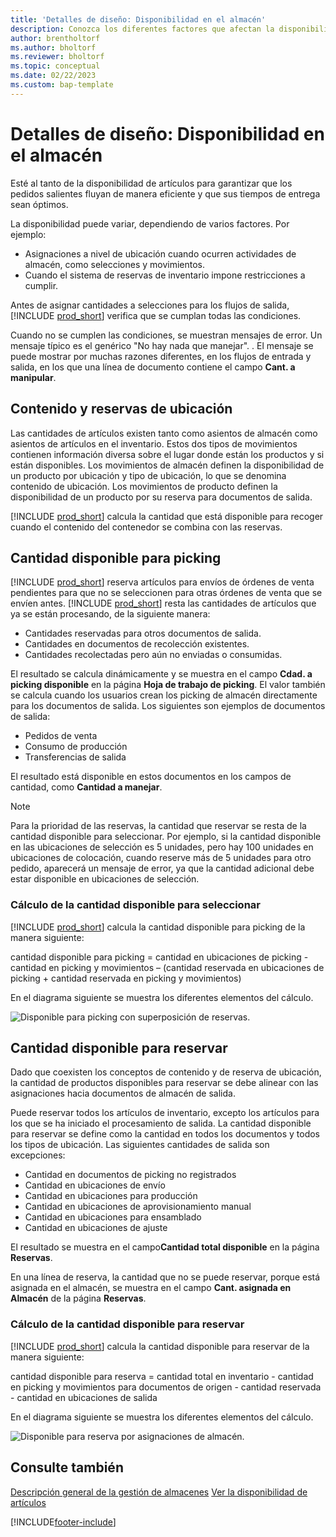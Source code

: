 ```yaml
---
title: 'Detalles de diseño: Disponibilidad en el almacén'
description: Conozca los diferentes factores que afectan la disponibilidad de artículos en su almacén.
author: brentholtorf
ms.author: bholtorf
ms.reviewer: bholtorf
ms.topic: conceptual
ms.date: 02/22/2023
ms.custom: bap-template
---
```

# Detalles de diseño: Disponibilidad en el almacén

Esté al tanto de la disponibilidad de artículos para garantizar que los pedidos salientes fluyan de manera eficiente y que sus tiempos de entrega sean óptimos.  

La disponibilidad puede variar, dependiendo de varios factores. Por ejemplo:

* Asignaciones a nivel de ubicación cuando ocurren actividades de almacén, como selecciones y movimientos.
* Cuando el sistema de reservas de inventario impone restricciones a cumplir.

Antes de asignar cantidades a selecciones para los flujos de salida, [!INCLUDE [prod_short](includes/prod_short.md)] verifica que se cumplan todas las condiciones.

Cuando no se cumplen las condiciones, se muestran mensajes de error. Un mensaje típico es el genérico "No hay nada que manejar". . El mensaje se puede mostrar por muchas razones diferentes, en los flujos de entrada y salida, en los que una línea de documento contiene el campo **Cant. a manipular**.

## Contenido y reservas de ubicación  

Las cantidades de artículos existen tanto como asientos de almacén como asientos de artículos en el inventario. Estos dos tipos de movimientos contienen información diversa sobre el lugar donde están los productos y si están disponibles. Los movimientos de almacén definen la disponibilidad de un producto por ubicación y tipo de ubicación, lo que se denomina contenido de ubicación. Los movimientos de producto definen la disponibilidad de un producto por su reserva para documentos de salida.  

[!INCLUDE [prod_short](includes/prod_short.md)] calcula la cantidad que está disponible para recoger cuando el contenido del contenedor se combina con las reservas.  

## Cantidad disponible para picking  

[!INCLUDE [prod_short](includes/prod_short.md)] reserva artículos para envíos de órdenes de venta pendientes para que no se seleccionen para otras órdenes de venta que se envíen antes. [!INCLUDE [prod_short](includes/prod_short.md)] resta las cantidades de artículos que ya se están procesando, de la siguiente manera:

* Cantidades reservadas para otros documentos de salida.
* Cantidades en documentos de recolección existentes.
* Cantidades recolectadas pero aún no enviadas o consumidas.  

El resultado se calcula dinámicamente y se muestra en el campo **Cdad. a picking disponible** en la página **Hoja de trabajo de picking**. El valor también se calcula cuando los usuarios crean los picking de almacén directamente para los documentos de salida. Los siguientes son ejemplos de documentos de salida:

* Pedidos de venta
* Consumo de producción
* Transferencias de salida

El resultado está disponible en estos documentos en los campos de cantidad, como **Cantidad a manejar**.  

> [!NOTE]  
> Para la prioridad de las reservas, la cantidad que reservar se resta de la cantidad disponible para seleccionar. Por ejemplo, si la cantidad disponible en las ubicaciones de selección es 5 unidades, pero hay 100 unidades en ubicaciones de colocación, cuando reserve más de 5 unidades para otro pedido, aparecerá un mensaje de error, ya que la cantidad adicional debe estar disponible en ubicaciones de selección.  

### Cálculo de la cantidad disponible para seleccionar  

[!INCLUDE [prod_short](includes/prod_short.md)] calcula la cantidad disponible para picking de la manera siguiente:  

cantidad disponible para picking = cantidad en ubicaciones de picking - cantidad en picking y movimientos – (cantidad reservada en ubicaciones de picking + cantidad reservada en picking y movimientos)  

En el diagrama siguiente se muestra los diferentes elementos del cálculo.  

![Disponible para picking con superposición de reservas.](media/design_details_warehouse_management_availability_2.png "Disponible para picking con superposición de reservas")  

## Cantidad disponible para reservar

Dado que coexisten los conceptos de contenido y de reserva de ubicación, la cantidad de productos disponibles para reservar se debe alinear con las asignaciones hacia documentos de almacén de salida.  

Puede reservar todos los artículos de inventario, excepto los artículos para los que se ha iniciado el procesamiento de salida. La cantidad disponible para reservar se define como la cantidad en todos los documentos y todos los tipos de ubicación. Las siguientes cantidades de salida son excepciones:  

* Cantidad en documentos de picking no registrados  
* Cantidad en ubicaciones de envío  
* Cantidad en ubicaciones para producción  
* Cantidad en ubicaciones de aprovisionamiento manual  
* Cantidad en ubicaciones para ensamblado  
* Cantidad en ubicaciones de ajuste  

El resultado se muestra en el campo**Cantidad total disponible** en la página **Reservas**.  

En una línea de reserva, la cantidad que no se puede reservar, porque está asignada en el almacén, se muestra en el campo **Cant. asignada en Almacén** de la página **Reservas**.  

### Cálculo de la cantidad disponible para reservar

[!INCLUDE [prod_short](includes/prod_short.md)] calcula la cantidad disponible para reservar de la manera siguiente:  

cantidad disponible para reserva = cantidad total en inventario - cantidad en picking y movimientos para documentos de origen - cantidad reservada - cantidad en ubicaciones de salida  

En el diagrama siguiente se muestra los diferentes elementos del cálculo.  

![Disponible para reserva por asignaciones de almacén.](media/design_details_warehouse_management_availability_3.png "Disponible para reserva por asignaciones de almacén")  

## Consulte también  

[Descripción general de la gestión de almacenes](design-details-warehouse-management.md)
[Ver la disponibilidad de artículos](inventory-how-availability-overview.md)


[!INCLUDE[footer-include](includes/footer-banner.md)]